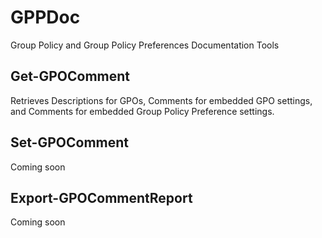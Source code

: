 # GPPDoc
Group Policy and Group Policy Preferences Documentation Tools

## Get-GPOComment
Retrieves Descriptions for GPOs, Comments for embedded GPO settings, and Comments for embedded Group Policy Preference settings.

## Set-GPOComment
Coming soon

## Export-GPOCommentReport
Coming soon
